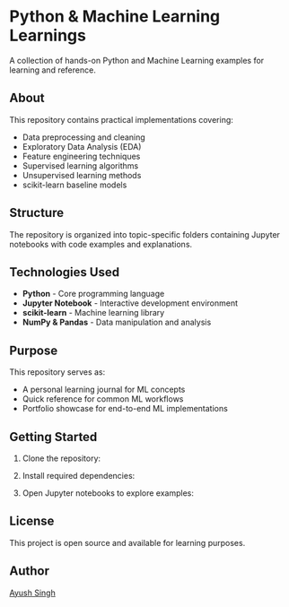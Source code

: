 # Python & Machine Learning Learnings

A collection of hands-on Python and Machine Learning examples for learning and reference.

## About

This repository contains practical implementations covering:
- Data preprocessing and cleaning
- Exploratory Data Analysis (EDA)
- Feature engineering techniques
- Supervised learning algorithms
- Unsupervised learning methods
- scikit-learn baseline models

## Structure

The repository is organized into topic-specific folders containing Jupyter notebooks with code examples and explanations.

## Technologies Used

- **Python** - Core programming language
- **Jupyter Notebook** - Interactive development environment
- **scikit-learn** - Machine learning library
- **NumPy & Pandas** - Data manipulation and analysis

## Purpose

This repository serves as:
- A personal learning journal for ML concepts
- Quick reference for common ML workflows
- Portfolio showcase for end-to-end ML implementations

## Getting Started

1. Clone the repository:

2. Install required dependencies:

3. Open Jupyter notebooks to explore examples:

## License

This project is open source and available for learning purposes.

## Author

[Ayush Singh](https://github.com/Ayush-singh04)

